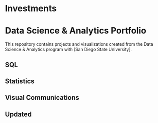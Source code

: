 # Investments
# Data Science & Analytics Portfolio
This repository contains projects and visualizations created from the Data Science & Analytics program with [San Diego State University].

## SQL

## Statistics

## Visual Communications
## Updated
